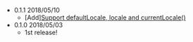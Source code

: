 * 0.1.1 2018/05/10
  * [Add][Support defaultLocale, locale and currentLocale()](https://github.com/quipper/react-native-i18n-ts/pull/3)
* 0.1.0 2018/05/03
  * 1st release!
